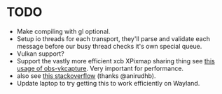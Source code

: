 # TODO
* Make compiling with gl optional. 
* Setup io threads for each transport, they'll parse and validate each message before our busy thread checks it's own special queue. 
* Vulkan support?
* Support the vastly more efficient xcb XPixmap sharing thing see [this usage of obs-vkcapture](https://github.com/nowrep/obs-vkcapture/blob/eb4b07b75d13218877b16adc20ff8fdd28c02f5e/src/glinject.c#L874). Very important for performance.
* also see [this stackoverflow](https://stackoverflow.com/questions/36843456/read-pixel-data-from-default-framebuffer-in-opengl-performance-of-fbo-vs-pbo) (thanks @anirudhb).
* Update laptop to try getting this to work efficiently on Wayland.